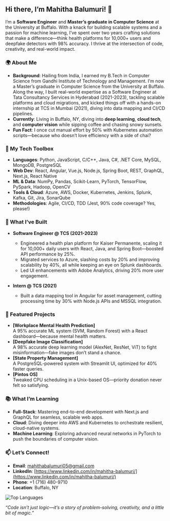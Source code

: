 ## Hi there, I’m Mahitha Balumuri! 👋

I’m a **Software Engineer** and **Master’s graduate in Computer Science** at the University at Buffalo. With a knack for building scalable systems and a passion for machine learning, I’ve spent over two years crafting solutions that make a difference—think health platforms for 10,000+ users and deepfake detectors with 98% accuracy. I thrive at the intersection of code, creativity, and real-world impact.

### 🌍 About Me
- **Background**: Hailing from India, I earned my B.Tech in Computer Science from Gandhi Institute of Technology and Management. I’m now a Master’s graduate in Computer Science from the 
  University at Buffalo. Along the way, I built real-world expertise as a Software Engineer at Tata Consultancy Services in Hyderabad (2021-2023), tackling scalable platforms and cloud 
   migrations, and kicked things off with a hands-on internship at TCS in Mumbai (2021), diving into data mapping and CI/CD pipelines.
- **Currently**: Living in Buffalo, NY, diving into **deep learning**, **cloud tech**, and **computer vision** while sipping coffee and chasing snowy sunsets.
- **Fun Fact**: I once cut manual effort by 50% with Kubernetes automation scripts—because who doesn’t love efficiency with a side of chai?

### 🔧 My Tech Toolbox
- **Languages**: Python, JavaScript, C/C++, Java, C#, .NET Core, MySQL, MongoDB, PostgreSQL
- **Web Dev**: React, Angular, Vue.js, Node.js, Spring Boot, REST, GraphQL, Next.js, React Native
- **ML & Data**: NumPy, Pandas, Scikit-Learn, PyTorch, TensorFlow, PySpark, Hadoop, OpenCV
- **Tools & Cloud**: Azure, AWS, Docker, Kubernetes, Jenkins, Splunk, Kafka, Git, Jira, SonarQube
- **Methodologies**: Agile, CI/CD, TDD (Jest, 90% code coverage? Yes, please!)

### 💼 What I’ve Built
- **Software Engineer @ TCS (2021-2023)**  
  - Engineered a health plan platform for Kaiser Permanente, scaling it for 10,000+ daily users with React, Java, and Spring Boot—boosted API performance by 25%.  
  - Migrated services to Azure, slashing costs by 20% and improving scalability by 40%, all while keeping an eye on Splunk dashboards.  
  - Led UI enhancements with Adobe Analytics, driving 20% more user engagement.

- **Intern @ TCS (2021)**  
  - Built a data mapping tool in Angular for asset management, cutting processing time by 30% with Node.js APIs and MSSQL integration.

### 🌟 Featured Projects
- **[Workplace Mental Health Prediction]**  
  A 95% accurate ML system (SVM, Random Forest) with a React dashboard—because mental health matters.  
- **[Deepfake Image Classification]**  
  A 98% accurate deep learning model (AlexNet, ResNet, ViT) to fight misinformation—fake images don’t stand a chance.  
- **[State Property Management]**  
  A PostgreSQL-powered system with Streamlit UI, optimized for 40% faster queries.  
- **[Pintos OS]**  
  Tweaked CPU scheduling in a Unix-based OS—priority donation never felt so satisfying.

### 📚 What I’m Learning
- **Full-Stack**: Mastering end-to-end development with Next.js and GraphQL for seamless, scalable web apps.  
- **Cloud**: Diving deeper into AWS and Kubernetes to orchestrate resilient, cloud-native systems.  
- **Machine Learning**: Exploring advanced neural networks in PyTorch to push the boundaries of computer vision.

### 📫 Let’s Connect!
- **Email**: [mahithabalumuri05@gmail.com](mailto:mahithabalumuri05@gmail.com)  
- **LinkedIn**: [https://www.linkedin.com/in/mahitha-balumuri/](https://www.linkedin.com/in/mahitha-balumuri/) 
- **Phone**: +1 (716) 480-9710  
- **Location**: Buffalo, NY


![Top Languages](https://github-readme-stats.vercel.app/api/top-langs/?username=mahitha3009&layout=compact&theme=radical)

*“Code isn’t just logic—it’s a story of problem-solving, creativity, and a little bit of magic.”*
